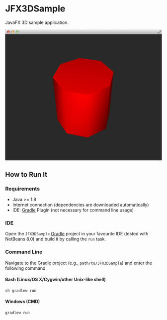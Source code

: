 JFX3DSample
===========

JavaFX 3D sample application.

![](/resources/img/screenshot.png)

## How to Run It

### Requirements

- Java >= 1.8
- Internet connection (dependencies are downloaded automatically)
- IDE: [Gradle](http://www.gradle.org/) Plugin (not necessary for command line usage)

### IDE

Open the `JFX3DSample` [Gradle](http://www.gradle.org/) project in your favourite IDE (tested with NetBeans 8.0) and build it
by calling the `run` task.

### Command Line

Navigate to the [Gradle](http://www.gradle.org/) project (e.g., `path/to/JFX3DSample`) and enter the following command

#### Bash (Linux/OS X/Cygwin/other Unix-like shell)

    sh gradlew run
    
#### Windows (CMD)

    gradlew run
